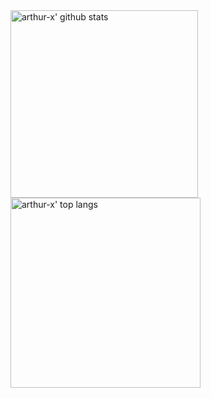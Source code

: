 <div>
<img align="center" width=300 src="https://github-readme-stats.vercel.app/api?username=arthur-x&count_private=true&hide_rank=true&show_icons=true&theme=radical&bg_color=45,990000,333377&title_color=FF3399&hide_border=true" alt="arthur-x' github stats"/>
<img align="center" width=304 src="https://github-readme-stats.vercel.app/api/top-langs/?username=arthur-x&layout=compact&hide_border=true&langs_count=8&theme=radical&bg_color=45,552266,005599&title_color=FF3399&custom_title=Most%20Used%20Languages%20(public)" alt="arthur-x' top langs"/>
</div>

